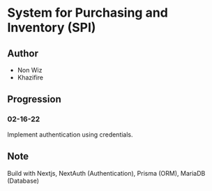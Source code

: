 # System for Purchasing and Inventory (SPI)

## Author

- Non Wiz
- Khazifire

## Progression

### 02-16-22
Implement authentication using credentials.


## Note

Build with Nextjs, NextAuth (Authentication), Prisma (ORM), MariaDB (Database)